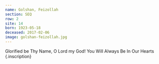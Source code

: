 ```yaml
---
name: Golshan, Feizollah
section: SEQ
row: 2
site: 14
born: 1923-05-18
deceased: 2017-02-06
image: golshan-feizollah.jpg
---
```


Glorified be Thy Name, O Lord my God!
You Will Always Be In Our Hearts
{.inscription}

